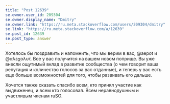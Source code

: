 ```yaml
---
title: "Post 12639"
se.owner.user_id: 209304
se.owner.display_name: "Dmitry"
se.owner.link: "https://ru.meta.stackoverflow.com/users/209304/dmitry"
se.link: "https://ru.meta.stackoverflow.com/a/12639"
se.post_id: 12639
se.post_type: answer
---
```

<p>Хотелось бы поздравить и напомнить, что мы верим в вас, @aepot и @αλεχολυτ. Все у вас получится на вашем новом поприще. Вы уже внесли ощутимый вклад в развитие сообщества (о чем говорит ваша репутация и количество голосов за вас отданные), и теперь у вас есть еще больше возможностей для того, чтобы развивать его дальше.</p>
<p>Хочется также сказать спасибо всем, кто принял участие как выдвиженец, и всем кто голосовал. Всем неравнодушным и участливым членам ruSO.</p>

